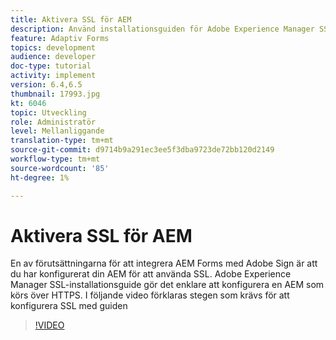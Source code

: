 ```yaml
---
title: Aktivera SSL för AEM
description: Använd installationsguiden för Adobe Experience Manager SSL för att konfigurera en AEM som ska köras över HTTPS.
feature: Adaptiv Forms
topics: development
audience: developer
doc-type: tutorial
activity: implement
version: 6.4,6.5
thumbnail: 17993.jpg
kt: 6046
topic: Utveckling
role: Administratör
level: Mellanliggande
translation-type: tm+mt
source-git-commit: d9714b9a291ec3ee5f3dba9723de72bb120d2149
workflow-type: tm+mt
source-wordcount: '85'
ht-degree: 1%

---
```



# Aktivera SSL för AEM

En av förutsättningarna för att integrera AEM Forms med Adobe Sign är att du har konfigurerat din AEM för att använda SSL. Adobe Experience Manager SSL-installationsguide gör det enklare att konfigurera en AEM som körs över HTTPS.
I följande video förklaras stegen som krävs för att konfigurera SSL med guiden

>[!VIDEO](https://video.tv.adobe.com/v/17993/?quality=9&learn=on)